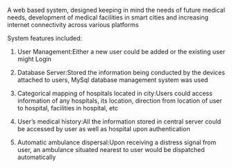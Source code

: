 A web based system, designed keeping in mind the needs of future medical needs, development of medical facilities in
smart cities and increasing internet connectivity across various platforms

System features included:

1) User Management:Either a new user could be added or the existing user might Login

2) Database Server:Stored the information being conducted by the devices attached to users, MySql database
management system was used

3) Categorical mapping of hospitals located in city:Users could access information of any hospitals, its location,
direction from location of user to hospital, facilities in hospital, etc

4) User’s medical history:All the information stored in central server could be accessed by user as well as hospital
upon authentication

5) Automatic ambulance dispersal:Upon receiving a distress signal from user, an ambulance situated nearest to
user would be dispatched automatically
